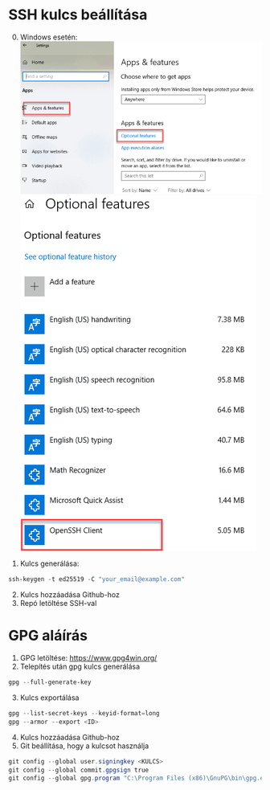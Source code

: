 # SSH kulcs beállítása

0. Windows esetén:
![Első lépés](win1.png)
![Első lépés](win2.png)

1. Kulcs generálása:
```powershell
ssh-keygen -t ed25519 -C "your_email@example.com"
```

2. Kulcs hozzáadása Github-hoz
3. Repó letöltése SSH-val


# GPG aláírás

1. GPG letöltése: https://www.gpg4win.org/
2. Telepítés után gpg kulcs generálása
```powershell
gpg --full-generate-key
```
3. Kulcs exportálása
```powershell
gpg --list-secret-keys --keyid-format=long
gpg --armor --export <ID>
```
4. Kulcs hozzáadása Github-hoz
5. Git beállítása, hogy a kulcsot használja
```powershell
git config --global user.signingkey <KULCS>
git config --global commit.gpgsign true
git config --global gpg.program "C:\Program Files (x86)\GnuPG\bin\gpg.exe"
```